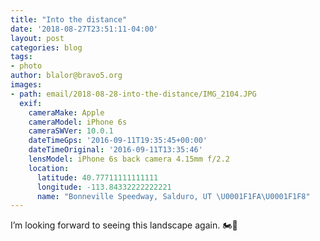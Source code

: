 ```yaml
---
title: "Into the distance"
date: '2018-08-27T23:51:11-04:00'
layout: post
categories: blog
tags:
- photo
author: blalor@bravo5.org
images:
- path: email/2018-08-28-into-the-distance/IMG_2104.JPG
  exif:
    cameraMake: Apple
    cameraModel: iPhone 6s
    cameraSWVer: 10.0.1
    dateTimeGps: '2016-09-11T19:35:45+00:00'
    dateTimeOriginal: '2016-09-11T13:35:46'
    lensModel: iPhone 6s back camera 4.15mm f/2.2
    location:
      latitude: 40.77711111111111
      longitude: -113.84332222222221
      name: "Bonneville Speedway, Salduro, UT \U0001F1FA\U0001F1F8"
---
```


I’m looking forward to seeing this landscape again. 🏍💨



